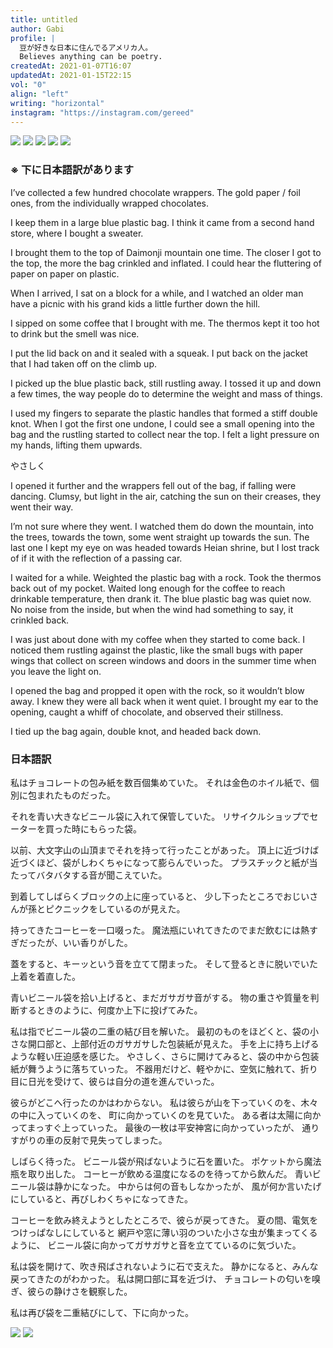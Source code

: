 ```yaml
---
title: untitled
author: Gabi
profile: |
  豆が好きな日本に住んでるアメリカ人。
  Believes anything can be poetry.
createdAt: 2021-01-07T16:07
updatedAt: 2021-01-15T22:15
vol: "0"
align: "left"
writing: "horizontal"
instagram: "https://instagram.com/gereed"
---
```


![](hand-writing-1.jpg)
![](hand-writing-2.jpg)
![](hand-writing-3.jpg)
![](hand-writing-4.jpg)
![](hand-writing-5.jpg)

### ※ 下に日本語訳があります
I’ve collected a few hundred chocolate wrappers.
The gold paper / foil ones, from the individually wrapped chocolates.

I keep them in a large blue plastic bag.
I think it came from a second hand store, where I bought a sweater.

I brought them to the top of Daimonji mountain one time.
The closer I got to the top, the more the bag crinkled and inflated.
I could hear the fluttering of paper on paper on plastic.

When I arrived, I sat on a block for a while,
and I watched an older man have a picnic
with his grand kids a little further down the hill.

I sipped on some coffee that I brought with me.
The thermos kept it too hot to drink but the smell was nice.

I put the lid back on and it sealed with a squeak.
I put back on the jacket that I had taken off on the climb up.

I picked up the blue plastic back, still rustling away.
I tossed it up and down a few times,
the way people do to determine the weight and mass of things.

I used my fingers to separate the plastic handles
that formed a stiff double knot.
When I got the first one undone,
I could see a small opening into the bag and
the rustling started to collect near the top.
I felt a light pressure on my hands, lifting them upwards.

やさしく

I opened it further and the wrappers fell out of the bag,
if falling were dancing.
Clumsy, but light in the air,
catching the sun on their creases, they went their way.

I’m not sure where they went.
I watched them do down the mountain, into the trees,
towards the town, some went straight up towards the sun.
The last one I kept my eye on was headed towards Heian shrine,
but I lost track of if it with the reflection of a passing car.

I waited for a while.
Weighted the plastic bag with a rock.
Took the thermos back out of my pocket.
Waited long enough for the coffee
to reach drinkable temperature, then drank it.
The blue plastic bag was quiet now.
No noise from the inside,
but when the wind had something to say, it crinkled back.

I was just about done with my coffee
when they started to come back.
I noticed them rustling against the plastic,
like the small bugs with paper wings
that collect on screen windows and doors in the summer time
when you leave the light on.

I opened the bag and propped it open with the rock,
so it wouldn’t blow away.
I knew they were all back when it went quiet.
I brought my ear to the opening,
caught a whiff of chocolate, and observed their stillness.

I tied up the bag again, double knot, and headed back down.

### 日本語訳

私はチョコレートの包み紙を数百個集めていた。
それは金色のホイル紙で、個別に包まれたものだった。

それを青い大きなビニール袋に入れて保管していた。
リサイクルショップでセーターを買った時にもらった袋。

以前、大文字山の山頂までそれを持って行ったことがあった。
頂上に近づけば近づくほど、袋がしわくちゃになって膨らんでいった。
プラスチックと紙が当たってバタバタする音が聞こえていた。

到着してしばらくブロックの上に座っていると、
少し下ったところでおじいさんが孫とピクニックをしているのが見えた。

持ってきたコーヒーを一口啜った。
魔法瓶にいれてきたのでまだ飲むには熱すぎだったが、いい香りがした。

蓋をすると、キーッという音を立てて閉まった。
そして登るときに脱いでいた上着を着直した。

青いビニール袋を拾い上げると、まだガサガサ音がする。
物の重さや質量を判断するときのように、何度か上下に投げてみた。

私は指でビニール袋の二重の結び目を解いた。
最初のものをほどくと、袋の小さな開口部と、上部付近のガサガサした包装紙が見えた。
手を上に持ち上げるような軽い圧迫感を感じた。
やさしく、さらに開けてみると、袋の中から包装紙が舞うように落ちていった。
不器用だけど、軽やかに、空気に触れて、折り目に日光を受けて、彼らは自分の道を進んでいった。

彼らがどこへ行ったのかはわからない。
私は彼らが山を下っていくのを、木々の中に入っていくのを、
町に向かっていくのを見ていた。
ある者は太陽に向かってまっすぐ上っていった。
最後の一枚は平安神宮に向かっていったが、
通りすがりの車の反射で見失ってしまった。

しばらく待った。
ビニール袋が飛ばないように石を置いた。
ポケットから魔法瓶を取り出した。
コーヒーが飲める温度になるのを待ってから飲んだ。
青いビニール袋は静かになった。
中からは何の音もしなかったが、
風が何か言いたげにしていると、再びしわくちゃになってきた。

コーヒーを飲み終えようとしたところで、彼らが戻ってきた。
夏の間、電気をつけっぱなしにしていると
網戸や窓に薄い羽のついた小さな虫が集まってくるように、
ビニール袋に向かってガサガサと音を立てているのに気づいた。

私は袋を開けて、吹き飛ばされないように石で支えた。
静かになると、みんな戻ってきたのがわかった。
私は開口部に耳を近づけ、
チョコレートの匂いを嗅ぎ、彼らの静けさを観察した。

私は再び袋を二重結びにして、下に向かった。

![](chocolate-1.jpg)
![](chocolate-2.jpg)
